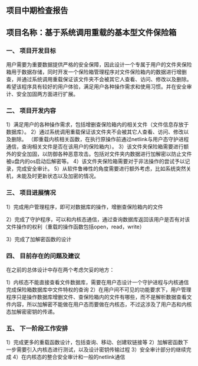 ## 项目中期检查报告

## 项目名称：基于系统调用重载的基本型文件保险箱
 
### 一、	项目开发目标
用户需要为重要数据提供严格的安全保障，因此设计一个专属于用户的文件夹保险箱用于数据存储，同时开发一个保险箱管理程序对文件保险箱内的数据进行增删查，并通过系统调用重载保证该文件夹不会被其它人查看、访问、修改以及删除。
希望该程序具有较好的用户体验，满足用户各种操作需求和使用习惯。并在安全审计、安全加固两方面进行扩展。

### 二、	项目开发内容
1）满足用户的各种操作需求，包括增删查保险箱内的相关文件（文件信息存放于数据库）。
2）通过系统调用重载保证该文件夹不会被其它人查看、访问、修改以及删除。
（即重载内核相关函数，在执行原操作前通过netlink与用户态守护进程通信，查询相关文件是否在该用户的保险箱内）。
3）该文件夹保险箱需要进行额外的安全加固，以防御各种恶意攻击。包括对文件夹内数据进行加解密以防止文件被u盘内的os启动后解密等。
4）该文件夹保险箱需要对于非法操作的尝试予以记录，完成安全审计。
5）从软件鲁棒性的角度需要进行额外考虑，比如系统突然关机，未能及时更新状态以及加密的情况。

### 三、	项目进展情况
1）完成用户管理程序，即可对数据库的操作，增删查保险箱内的文件

2）完成了守护程序，可以和内核态通信，通过查询数据库返回该用户是否有对该文件操作的权利（重载的操作函数包括open，read，write）

3）完成了加解密函数的设计

### 四、	目前存在的问题及建议
在之前的总体设计中存在两个考虑欠妥的地方：

1）内核态不能直接查看文件数据库，需要在用户态设计一个守护进程与内核通信完成保险箱数据库中文件特权的查询
2）在用户间不可见的功能要求下，用户管理程序只是操作数据库增删文件、查保险箱内的文件有哪些，而不是解析数据查看文件内容，所以加解密不能做在用户态而要做在内核态，不过这涉及了用户态和内核态加解密密钥的传递。

### 五、	下一阶段工作安排
1）完成更多的重载函数设计，包括查询、移动、创建软链接等
2）加解密函数下一步需要引入内核态进行测试，以及设计密钥传输过程
3）安全审计部分的继续完成
4）在内核态的整合安全审计和一般的netlink通信














